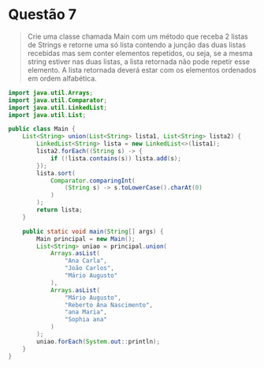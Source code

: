 # Questão 7

> Crie uma classe chamada Main com um método que receba 2 listas de Strings e retorne uma só lista contendo a junção das duas listas recebidas mas sem conter elementos repetidos, ou seja, se a mesma string estiver nas duas listas, a lista retornada não pode repetir esse elemento. A lista retornada deverá estar com os elementos ordenados em ordem alfabética.

```java
import java.util.Arrays;
import java.util.Comparator;
import java.util.LinkedList;
import java.util.List;

public class Main {
    List<String> union(List<String> lista1, List<String> lista2) {
        LinkedList<String> lista = new LinkedList<>(lista1);
        lista2.forEach((String s) -> {
            if (!lista.contains(s)) lista.add(s);
        });
        lista.sort(
            Comparator.comparingInt(
                (String s) -> s.toLowerCase().charAt(0)
            )
        );
        return lista;
    }

    public static void main(String[] args) {
        Main principal = new Main();
        List<String> uniao = principal.union(
            Arrays.asList(
                "Ana Carla",
                "João Carlos",
                "Mário Augusto"
            ),
            Arrays.asList(
                "Mário Augusto", 
                "Reberto Ana Nascimento",
                "ana Maria",
                "Sophia ana"
            )
        );
        uniao.forEach(System.out::println);
    }
}
```
